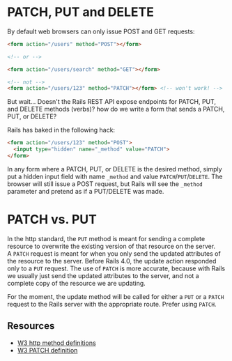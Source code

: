 # PATCH, PUT and DELETE

By default web browsers can only issue POST and GET requests:

```html
<form action="/users" method="POST"></form>

<!-- or -->

<form action="/users/search" method="GET"></form>

<!-- not -->
<form action="/users/123" method="PATCH"></form> <!-- won't work! -->
```

But wait... Doesn't the Rails REST API expose endpoints for PATCH, PUT, and
DELETE methods (verbs)? how do we write a form that sends a PATCH, PUT, or
DELETE?

Rails has baked in the following hack:

```html
<form action="/users/123" method="POST">
  <input type="hidden" name="_method" value="PATCH">
</form>
```

In any form where a PATCH, PUT, or DELETE is the desired method, simply put a
hidden input field with name `_method` and value `PATCH`/`PUT`/`DELETE`. The
browser will still issue a POST request, but Rails will see the
`_method` parameter and pretend as if a PUT/DELETE was made.
    
    
# PATCH vs. PUT

In the http standard, the `PUT` method is meant for sending a complete resource to 
overwrite the existing version of that resource on the server.  
A `PATCH` request is meant for when you only send the updated attributes of the resource 
to the server.
Before Rails 4.0, the update action responded only to a `PUT` request.
The use of `PATCH` is more accurate, because with Rails we usually just send the 
updated attributes to the server, and not a complete copy of the resource we are updating.

For the moment, the update method will be called for either a `PUT` or a `PATCH` request to 
the Rails server with the appropriate route.  Prefer using `PATCH`.

## Resources
* [W3 http method definitions][http-method-defs]
* [W3 PATCH definition][patch-def]

[http-method-defs]: http://www.w3.org/Protocols/rfc2616/rfc2616-sec9.html
[patch-def]: https://tools.ietf.org/html/rfc5789
